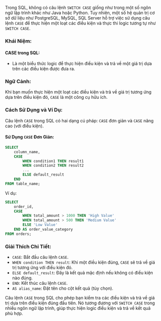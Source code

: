 Trong SQL, không có câu lệnh `SWITCH CASE` giống như trong một số ngôn ngữ lập trình khác như Java hoặc Python. Tuy nhiên, một số hệ quản trị cơ sở dữ liệu như PostgreSQL, MySQL, SQL Server hỗ trợ việc sử dụng câu lệnh `CASE` để thực hiện một loạt các điều kiện và thực thi logic tương tự như `SWITCH CASE`.

### Khái Niệm:

#### CASE trong SQL:

- Là một biểu thức logic để thực hiện điều kiện và trả về một giá trị dựa trên các điều kiện được đưa ra.

### Ngữ Cảnh:

Khi bạn muốn thực hiện một loạt các điều kiện và trả về giá trị tương ứng dựa trên điều kiện đó, `CASE` là một công cụ hữu ích.

### Cách Sử Dụng và Ví Dụ:

Câu lệnh `CASE` trong SQL có hai dạng cú pháp: `CASE` đơn giản và `CASE` nâng cao (với điều kiện).

#### Sử Dụng `CASE` Đơn Giản:

```sql
SELECT
    column_name,
    CASE
        WHEN condition1 THEN result1
        WHEN condition2 THEN result2
        ...
        ELSE default_result
    END
FROM table_name;
```

Ví dụ:

```sql
SELECT
    order_id,
    CASE
        WHEN total_amount > 1000 THEN 'High Value'
        WHEN total_amount > 500 THEN 'Medium Value'
        ELSE 'Low Value'
    END AS order_value_category
FROM orders;
```

### Giải Thích Chi Tiết:

- `CASE`: Bắt đầu câu lệnh `CASE`.
- `WHEN condition THEN result`: Khi một điều kiện đúng, `CASE` sẽ trả về giá trị tương ứng với điều kiện đó.
- `ELSE default_result`: Đây là kết quả mặc định nếu không có điều kiện nào đúng.
- `END`: Kết thúc câu lệnh `CASE`.
- `AS alias_name`: Đặt tên cho cột kết quả (tùy chọn).

Câu lệnh `CASE` trong SQL cho phép bạn kiểm tra các điều kiện và trả về giá trị dựa trên điều kiện đúng đầu tiên. Nó tương đương với `SWITCH CASE` trong nhiều ngôn ngữ lập trình, giúp thực hiện logic điều kiện và trả về kết quả phù hợp.
